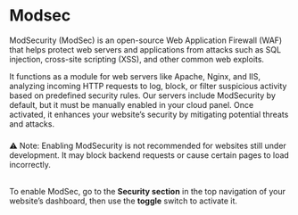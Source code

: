 # Modsec

ModSecurity (ModSec) is an open-source Web Application Firewall (WAF) that helps protect web servers and applications from attacks such as SQL injection, cross-site scripting (XSS), and other common web exploits.

It functions as a module for web servers like Apache, Nginx, and IIS, analyzing incoming HTTP requests to log, block, or filter suspicious activity based on predefined security rules.
Our servers include ModSecurity by default, but it must be manually enabled in your cloud panel. Once activated, it enhances your website’s security by mitigating potential threats and attacks.

<div class="warning custom-block" style="padding-top: 8px">
⚠️ Note: Enabling ModSecurity is not recommended for websites still under development. It may block backend requests or cause certain pages to load incorrectly.
</div>

<br>

To enable ModSec, go to the **Security section** in the top navigation of your website’s dashboard, then use the **toggle** switch to activate it.
